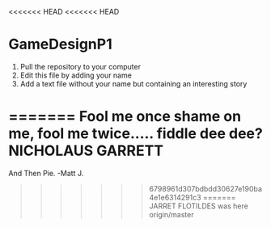 <<<<<<< HEAD
<<<<<<< HEAD
# GameDesignP1

1. Pull the repository to your computer
2. Edit this file by adding your name
3. Add a text file without your name but containing an interesting story 

=======
Fool me once shame on me, fool me twice..... fiddle dee dee?
NICHOLAUS GARRETT
=======
And Then Pie.
-Matt J.
>>>>>>> 6798961d307bdbdd30627e190ba4e1e6314291c3
=======
JARRET FLOTILDES was here
>>>>>>> origin/master